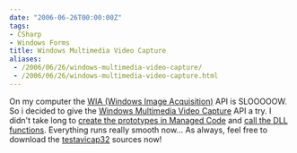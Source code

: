 ```yaml
---
date: "2006-06-26T00:00:00Z"
tags:
- CSharp
- Windows Forms
title: Windows Multimedia Video Capture
aliases:
 - /2006/06/26/windows-multimedia-video-capture/
 - /2006/06/26/windows-multimedia-video-capture.html
---
```

On my computer the [WIA (Windows Image Acquisition)](http://msdn.microsoft.com/library/default.asp?url=/library/en-us/wia/wia/overviews/startpage.asp) API is SLOOOOOW. So i decided to give the [Windows Multimedia Video Capture](http://windowssdk.msdn.microsoft.com/en-us/library/ms713477(VS.80).aspx) API a try. I didn't take long to [create the prototypes in Managed Code](http://msdn.microsoft.com/library/default.asp?url=/library/en-us/cpguide/html/cpconcreatingprototypesinmanagedcode.asp) and [call the DLL functions](http://msdn.microsoft.com/library/en-us/cpguide/html/cpconcallingdllfunction.asp). Everything runs really smooth now... As always, feel free to download the [testavicap32](http://www.timvw.be/wp-content/code/csharp/testavicap32.zip) sources now!

